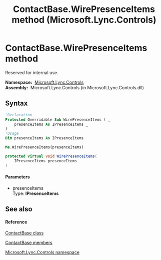 ﻿---
title: ContactBase.WirePresenceItems method  (Microsoft.Lync.Controls)
TOCTitle: 'WirePresenceItems method '
ms:assetid: M:Microsoft.Lync.Controls.ContactBase.WirePresenceItems(Microsoft.Lync.Controls.Internal.Model.IPresenceItems)_DI_3_UC_OCS14MrefLyncWPF
ms:mtpsurl: https://msdn.microsoft.com/en-us/library/microsoft.lync.controls.contactbase.wirepresenceitems(v=office.15)
ms:contentKeyID: 48595323
ms.date: 07/28/2014
mtps_version: v=office.15
f1_keywords:
- Microsoft.Lync.Controls.ContactBase.WirePresenceItems
dev_langs:
- CSharp
- JScript
- VB
- other
---

# ContactBase.WirePresenceItems method

Reserved for internal use.

**Namespace:**  [Microsoft.Lync.Controls](microsoft-lync-controls-namespace_1.md)  
**Assembly:**  Microsoft.Lync.Controls (in Microsoft.Lync.Controls.dll)

## Syntax

``` vb
'Declaration
Protected Overridable Sub WirePresenceItems ( _
    presenceItems As IPresenceItems _
)
'Usage
Dim presenceItems As IPresenceItems

Me.WirePresenceItems(presenceItems)
```

``` csharp
protected virtual void WirePresenceItems(
    IPresenceItems presenceItems
)
```

#### Parameters

  - presenceItems  
    Type: **IPresenceItems**  

## See also

#### Reference

[ContactBase class](contactbase-class-microsoft-lync-controls_1.md)

[ContactBase members](contactbase-members-microsoft-lync-controls_1.md)

[Microsoft.Lync.Controls namespace](microsoft-lync-controls-namespace_1.md)

